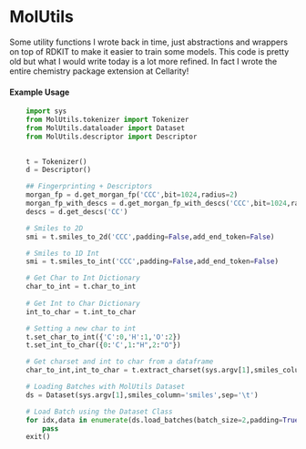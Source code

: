 # MolUtils
Some utility functions I wrote back in time, just abstractions and wrappers on top of RDKIT to make it easier to train some models. 
This code is pretty old but what I would write today is a lot more refined. In fact I wrote the entire chemistry package extension at Cellarity!
#### Example Usage
``` python
    import sys
    from MolUtils.tokenizer import Tokenizer
    from MolUtils.dataloader import Dataset 
    from MolUtils.descriptor import Descriptor 

    
    t = Tokenizer() 
    d = Descriptor() 

    ## Fingerprinting + Descriptors 
    morgan_fp = d.get_morgan_fp('CCC',bit=1024,radius=2)
    morgan_fp_with_descs = d.get_morgan_fp_with_descs('CCC',bit=1024,radius=2)
    descs = d.get_descs('CC') 

    # Smiles to 2D
    smi = t.smiles_to_2d('CCC',padding=False,add_end_token=False) 

    # Smiles to 1D Int 
    smi = t.smiles_to_int('CCC',padding=False,add_end_token=False)

    # Get Char to Int Dictionary
    char_to_int = t.char_to_int 
    
    # Get Int to Char Dictionary
    int_to_char = t.int_to_char 

    # Setting a new char to int 
    t.set_char_to_int({'C':0,'H':1,'O':2})
    t.set_int_to_char({0:'C',1:"H",2:"O"}) 

    # Get charset and int to char from a dataframe  
    char_to_int,int_to_char = t.extract_charset(sys.argv[1],smiles_column='smiles',sep='\t') 

    # Loading Batches with MolUtils Dataset
    ds = Dataset(sys.argv[1],smiles_column='smiles',sep='\t')

    # Load Batch using the Dataset Class
    for idx,data in enumerate(ds.load_batches(batch_size=2,padding=True)):
        pass
    exit()
 ```
